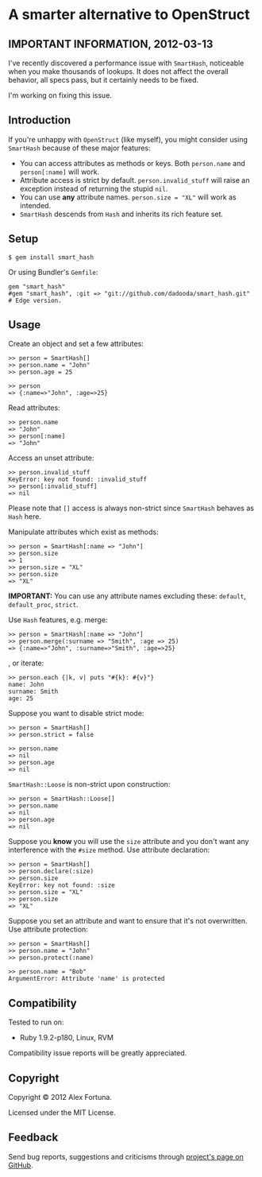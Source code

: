 
A smarter alternative to OpenStruct
===================================

IMPORTANT INFORMATION, 2012-03-13
---------------------------------

I've recently discovered a performance issue with `SmartHash`, noticeable when you make thousands of lookups.
It does not affect the overall behavior, all specs pass, but it certainly needs to be fixed.

I'm working on fixing this issue.


Introduction
------------

If you're unhappy with `OpenStruct` (like myself), you might consider using `SmartHash` because of these major features:

* You can access attributes as methods or keys. Both `person.name` and `person[:name]` will work.
* Attribute access is strict by default. `person.invalid_stuff` will raise an exception instead of returning the stupid `nil`.
* You can use **any** attribute names. `person.size = "XL"` will work as intended.
* `SmartHash` descends from `Hash` and inherits its rich feature set.


Setup
-----

~~~
$ gem install smart_hash
~~~

Or using Bundler's `Gemfile`:

~~~
gem "smart_hash"
#gem "smart_hash", :git => "git://github.com/dadooda/smart_hash.git"     # Edge version.
~~~


Usage
-----

Create an object and set a few attributes:

~~~
>> person = SmartHash[]
>> person.name = "John"
>> person.age = 25

>> person
=> {:name=>"John", :age=>25}
~~~

Read attributes:

~~~
>> person.name
=> "John"
>> person[:name]
=> "John"
~~~

Access an unset attribute:

~~~
>> person.invalid_stuff
KeyError: key not found: :invalid_stuff
>> person[:invalid_stuff]
=> nil
~~~

Please note that `[]` access is always non-strict since `SmartHash` behaves as `Hash` here.

Manipulate attributes which exist as methods:

~~~
>> person = SmartHash[:name => "John"]
>> person.size
=> 1
>> person.size = "XL"
>> person.size
=> "XL"
~~~

**IMPORTANT:** You can use any attribute names excluding these: `default`, `default_proc`, `strict`.

Use `Hash` features, e.g. merge:

~~~
>> person = SmartHash[:name => "John"]
>> person.merge(:surname => "Smith", :age => 25)
=> {:name=>"John", :surname=>"Smith", :age=>25}
~~~

, or iterate:

~~~
>> person.each {|k, v| puts "#{k}: #{v}"}
name: John
surname: Smith
age: 25
~~~

Suppose you want to disable strict mode:

~~~
>> person = SmartHash[]
>> person.strict = false

>> person.name
=> nil
>> person.age
=> nil
~~~

`SmartHash::Loose` is non-strict upon construction:

~~~
>> person = SmartHash::Loose[]
>> person.name
=> nil
>> person.age
=> nil
~~~

Suppose you **know** you will use the `size` attribute and you don't want any interference with the `#size` method. Use attribute declaration:

~~~
>> person = SmartHash[]
>> person.declare(:size)
>> person.size
KeyError: key not found: :size
>> person.size = "XL"
>> person.size
=> "XL"
~~~

Suppose you set an attribute and want to ensure that it's not overwritten. Use attribute protection:

~~~
>> person = SmartHash[]
>> person.name = "John"
>> person.protect(:name)

>> person.name = "Bob"
ArgumentError: Attribute 'name' is protected
~~~


Compatibility
-------------

Tested to run on:

* Ruby 1.9.2-p180, Linux, RVM

Compatibility issue reports will be greatly appreciated.


Copyright
---------

Copyright &copy; 2012 Alex Fortuna.

Licensed under the MIT License.


Feedback
--------

Send bug reports, suggestions and criticisms through [project's page on GitHub](http://github.com/dadooda/smart_hash).
